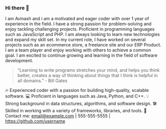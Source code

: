 ### Hi there 👋

I am Avinash and i am a motivated and eager coder with over 1 year of experience in the field. I have a strong passion for problem-solving and enjoy tackling challenging projects. Proficient in programming languages such as JavaScript and PHP. I am always looking to learn new technologies and expand my skill set. In my current role, I have worked on several projects such as an ecommerce store, a freelance site and our ERP Product. I am a team player and enjoy working with others to achieve a common goal. I am excited to continue growing and learning in the field of software development.

> “Learning to write programs stretches your mind, and helps you think better, creates a way of thinking about things that I think is helpful in all domains.” - Bill Gates

🔥 Experienced coder with a passion for building high-quality, scalable software.
💻 Proficient in languages such as Java, Python, and C++.
💡 Strong background in data structures, algorithms, and software design.
🛠 Skilled in working with a variety of frameworks, libraries, and tools.
📱 Contact me: email@example.com | 555-555-5555 | https://github.com/username
